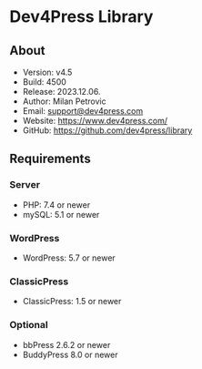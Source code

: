 # Dev4Press Library
## About

* Version: v4.5
* Build:   4500
* Release: 2023.12.06.
* Author:  Milan Petrovic
* Email:   support@dev4press.com
* Website: https://www.dev4press.com/
* GitHub:  https://github.com/dev4press/library

## Requirements

### Server

* PHP: 7.4 or newer
* mySQL: 5.1 or newer

### WordPress

* WordPress: 5.7 or newer

### ClassicPress

* ClassicPress: 1.5 or newer

### Optional

* bbPress 2.6.2 or newer
* BuddyPress 8.0 or newer

